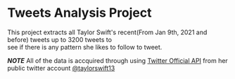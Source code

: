 # Tweets Analysis Project

This project extracts all Taylor Swift's recent(From Jan 9th, 2021 and before) tweets up to 3200 tweets to  
see if there is any pattern she likes to follow to tweet.

***NOTE*** All of the data is accquired through using [Twitter Official API](https://developer.twitter.com/en) from her public twitter account [@taylorswift13](https://twitter.com/taylorswift13/with_replies)
